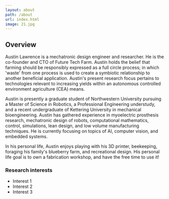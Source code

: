 ```yaml
---
layout: about
path: /about
url: index.html
image: 21.jpg
---
```

 
## Overview
Austin Lawrence is a mechatronic design engineer and researcher. He is the co-founder and CTO of Future Tech Farm. Austin holds the belief that farming should be responsibly expressed as a full circle process; in which 'waste' from one process is used to create a symbiotic relationship to another beneficial application. Austin's present research focus pertains to technologies relevant to increasing yields within an autonomous controlled environment agriculture (CEA) means.

Austin is presently a graduate student of Northwestern University pursuing a Master of Science in Robotics, a Professional Engineering understudy, and a recent undergraduate of Kettering University in mechanical bioengineering. Austin has gathered experience in myoelectric prosthesis research, mechatronic design of robots, computational mathematics, control, simulations, lean design, and low volume manufacturing techniques. He is currently focusing on topics of AI, computer vision, and embedded systems.

In his personal life, Austin enjoys playing with his 3D printer, beekeeping, foraging his family's blueberry farm, and recreational design. His personal life goal is to own a fabrication workshop, and have the free time to use it!

### Research interests
* Interest 1
* Interest 2
* Interest 3
